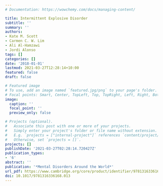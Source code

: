 ```yaml
---
# Documentation: https://wowchemy.com/docs/managing-content/

title: Intermittent Explosive Disorder
subtitle: ''
summary: ''
authors:
- Kate M. Scott
- Carmen C. W. Lim
- Ali Al-Hamzawi
- Jordi Alonso
tags: []
categories: []
date: '2018-01-01'
lastmod: 2021-03-27T12:28:14+10:00
featured: false
draft: false

# Featured image
# To use, add an image named `featured.jpg/png` to your page's folder.
# Focal points: Smart, Center, TopLeft, Top, TopRight, Left, Right, BottomLeft, Bottom, BottomRight.
image:
  caption: ''
  focal_point: ''
  preview_only: false

# Projects (optional).
#   Associate this post with one or more of your projects.
#   Simply enter your project's folder or file name without extension.
#   E.g. `projects = ["internal-project"]` references `content/project/deep-learning/index.md`.
#   Otherwise, set `projects = []`.
projects: []
publishDate: '2021-03-27T02:28:14.720427Z'
publication_types:
- '6'
abstract: ''
publication: '*Mental Disorders Around the World*'
url_pdf: https://www.cambridge.org/core/product/identifier/9781316336168%23CT-bp-13/type/book_part
doi: 10.1017/9781316336168.013
---
```


